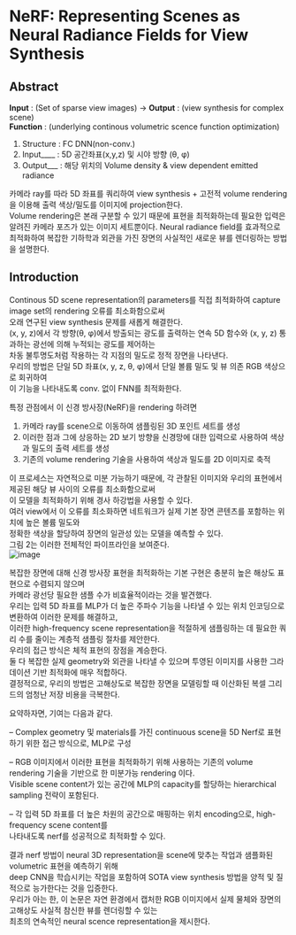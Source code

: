 # NeRF: Representing Scenes as Neural Radiance Fields for View Synthesis

## Abstract
**Input** : (Set of sparse view images) → **Output** : (view synthesis for complex scene)  
**Function** : (underlying continous volumetric scence function optimization)  
  
1. Structure : FC DNN(non-conv.) 
2. Input____ : 5D 공간좌표(x,y,z) 및 시야 방향 (θ, φ)  
3. Output___ : 해당 위치의 Volume density & view dependent emitted radiance  
  
카메라 ray를 따라 5D 좌표를 쿼리하여 view synthesis + 고전적 volume rendering을 이용해 출력 색상/밀도를 이미지에 projection한다.  
Volume rendering은 본래 구분할 수 있기 때문에 표현을 최적화하는데 필요한 입력은 알려진 카메라 포즈가 있는 이미지 세트뿐이다. 
Neural radiance field를 효과적으로 최적화하여 복잡한 기하학과 외관을 가진 장면의 사실적인 새로운 뷰를 렌더링하는 방법을 설명한다.

## Introduction
Continous 5D scene representation의 parameters를 직접 최적화하여 capture image set의 rendering 오류를 최소화함으로써  
오래 연구된 view synthesis 문제를 새롭게 해결한다.  
(x, y, z)에서 각 방향(θ, φ)에서 방출되는 광도를 출력하는 연속 5D 함수와 (x, y, z) 통과하는 광선에 의해 누적되는 광도를  제어하는  
차동 불투명도처럼 작용하는 각 지점의 밀도로 정적 장면을 나타낸다.  
우리의 방법은 단일 5D 좌표(x, y, z, θ, φ)에서 단일 볼륨 밀도 및 뷰 의존 RGB 색상으로 회귀하여  
이 기능을 나타내도록 conv. 없이 FNN를 최적화한다.  
  
특정 관점에서 이 신경 방사장(NeRF)을 rendering 하려면  
  
1) 카메라 ray를 scene으로 이동하여 샘플링된 3D 포인트 세트를 생성  
2) 이러한 점과 그에 상응하는 2D 보기 방향을 신경망에 대한 입력으로 사용하여 색상과 밀도의 출력 세트를 생성  
3) 기존의 volume rendering 기술을 사용하여 색상과 밀도를 2D 이미지로 축적  
  
이 프로세스는 자연적으로 미분 가능하기 때문에, 각 관찰된 이미지와 우리의 표현에서 제공된 해당 뷰 사이의 오류를 최소화함으로써  
이 모델을 최적화하기 위해 경사 하강법을 사용할 수 있다.  
여러 view에서 이 오류를 최소화하면 네트워크가 실제 기본 장면 콘텐츠를 포함하는 위치에 높은 볼륨 밀도와  
정확한 색상을 할당하여 장면의 일관성 있는 모델을 예측할 수 있다.  
그림 2는 이러한 전체적인 파이프라인을 보여준다.  
![image](https://user-images.githubusercontent.com/40943064/142862694-8fa77181-3d86-4769-b69e-8b59dc2d6c27.png)

복잡한 장면에 대해 신경 방사장 표현을 최적화하는 기본 구현은 충분히 높은 해상도 표현으로 수렴되지 않으며  
카메라 광선당 필요한 샘플 수가 비효율적이라는 것을 발견했다.  
우리는 입력 5D 좌표를 MLP가 더 높은 주파수 기능을 나타낼 수 있는 위치 인코딩으로 변환하여 이러한 문제를 해결하고,  
이러한 high-frequency scene representation을 적절하게 샘플링하는 데 필요한 쿼리 수를 줄이는 계층적 샘플링 절차를 제안한다.  
우리의 접근 방식은 체적 표현의 장점을 계승한다.  
둘 다 복잡한 실제 geometry와 외관을 나타낼 수 있으며 투영된 이미지를 사용한 그라데이션 기반 최적화에 매우 적합하다.  
결정적으로, 우리의 방법은 고해상도로 복잡한 장면을 모델링할 때 이산화된 복셀 그리드의 엄청난 저장 비용을 극복한다.  
   
요약하자면, 기여는 다음과 같다.  
  
– Complex geometry 및 materials를 가진 continuous scene을 5D Nerf로 표현하기 위한 접근 방식으로, MLP로 구성  
  
– RGB 이미지에서 이러한 표현을 최적화하기 위해 사용하는 기존의 volume rendering 기술을 기반으로 한 미분가능 rendering 이다.  
Visible scene content가 있는 공간에 MLP의 capacity를 할당하는 hierarchical sampling 전략이 포함된다.  
  
– 각 입력 5D 좌표를 더 높은 차원의 공간으로 매핑하는 위치 encoding으로, high-frequency scene content를  
나타내도록 nerf를 성공적으로 최적화할 수 있다.  

결과 nerf 방법이 neural 3D representation을 scene에 맞추는 작업과 샘플화된 volumetric 표현을 예측하기 위해  
deep CNN을 학습시키는 작업을 포함하여 SOTA view synthesis 방법을 양적 및 질적으로 능가한다는 것을 입증한다.  
우리가 아는 한, 이 논문은 자연 환경에서 캡처한 RGB 이미지에서 실제 물체와 장면의 고해상도 사실적 참신한 뷰를 렌더링할 수 있는  
최초의 연속적인 neural scence representation을 제시한다.  
